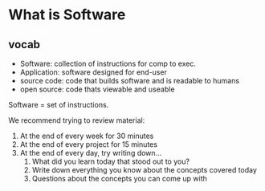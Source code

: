 
# What is Software
## vocab
- Software: collection of instructions for comp to exec.
- Application: software designed for end-user
- source code: code that builds software and is readable to humans
- open source: code thats viewable and useable

Software = set of instructions.

We recommend trying to review material:
1. At the end of every week for 30 minutes
2. At the end of every project for 15 minutes
3. At the end of every day, try writing down...
   1. What did you learn today that stood out to you?
   2. Write down everything you know about the concepts covered today
   3. Questions about the concepts you can come up with


